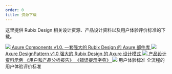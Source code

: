 ```yaml
---
order: 0
title: 资源下载
---
```


这里提供 Rubix Design 相关设计资源、产品设计资料以及用户体验评价标准的下载。

<div class="resource-cards">
<a target="_blank" href="http://library.ant.design" class="resource-card">
  <img src="https://os.alipayobjects.com/rmsportal/cnmjGfbBWUZPFiO.png">
  <span class="resource-card-content">
    <span class="resource-card-title">Axure Components v1.0.</span>
    <span class="resource-card-description">一套强大的 Rubix Design 的 Axure 部件库</span>
  </span>
</a>
<a target="_blank" href="http://ux.ant.design" class="resource-card">
  <img src="https://os.alipayobjects.com/rmsportal/yfTqrQuSKcqBDLY.png">
  <span class="resource-card-content">
    <span class="resource-card-title">Axure DesignPattern v1.0</span>
    <span class="resource-card-description">强大的 Rubix Design 的 Axure 设计模式</span>
  </span>
</a>
<a target="_blank" href="https://github.com/rubix-design/rubix-design/releases/download/resource/iconfont-2.x.zip" class="resource-card">
  <img src="https://os.alipayobjects.com/rmsportal/UEpOFKUQTZaUfnW.png">
  <span class="resource-card-content">
    <span class="resource-card-title">产品设计资料示例</span>
    <span class="resource-card-description">《用户和产品分析报告》 《错误提示字典》</span>
  </span>
</a>
<a target="_blank" class="resource-card">
  <img src="https://os.alipayobjects.com/rmsportal/CxXbSpIXckHOtWl.png">
  <span class="resource-card-content">
    <span class="resource-card-title">用户体验标准</span>
    <span class="resource-card-description">全流程的用户体验评价标准</span>
  </span>
</a>
</div>
